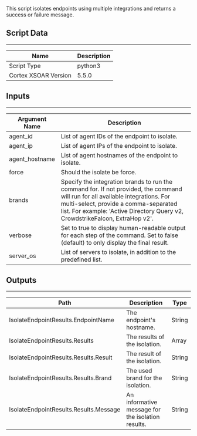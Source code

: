 This script isolates endpoints using multiple integrations and returns a success or failure message.

## Script Data

---

| **Name** | **Description** |
| --- | --- |
| Script Type | python3 |
| Cortex XSOAR Version | 5.5.0 |

## Inputs

---

| **Argument Name** | **Description**                                                                                                                                                                                                                                         |
| --- |---------------------------------------------------------------------------------------------------------------------------------------------------------------------------------------------------------------------------------------------------------|
| agent_id | List of agent IDs of the endpoint to isolate.                                                                                                                                                                                                           |
| agent_ip | List of agent IPs of the endpoint to isolate.                                                                                                                                                                                                           |
| agent_hostname | List of agent hostnames of the endpoint to isolate.                                                                                                                                                                                                     |
| force | Should the isolate be force.                                                                                                                                                                                                                            |
| brands | Specify the integration brands to run the command for. If not provided, the command will run for all available integrations. For multi-select, provide a comma-separated list. For example: 'Active Directory Query v2, CrowdstrikeFalcon, ExtraHop v2'. |
| verbose | Set to true to display human-readable output for each step of the command. Set to false \(default\) to only display the final result.                                                                                                                   |
| server_os | List of servers to isolate, in addition to the predefined list.                                                                                                                                                                               |

## Outputs

---

| **Path** | **Description** | **Type** |
| --- | --- | --- |
| IsolateEndpointResults.EndpointName | The endpoint's hostname. | String |
| IsolateEndpointResults.Results | The results of the isolation. | Array |
| IsolateEndpointResults.Results.Result | The result of the isolation. | String |
| IsolateEndpointResults.Results.Brand | The used brand for the isolation. | String |
| IsolateEndpointResults.Results.Message | An informative message for the isolation results. | String |
